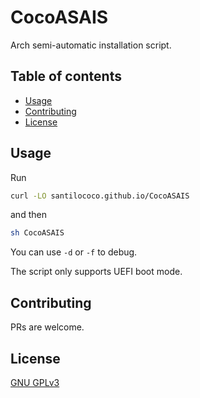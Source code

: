 # CocoASAIS

Arch semi-automatic installation script.

## Table of contents
  - [Usage <a name="usage"></a>](#usage-)
  - [Contributing <a name="contributing"></a>](#contributing-)
  - [License <a name="license"></a>](#license-)

## Usage <a name="usage"></a>

Run

```bash
curl -LO santilococo.github.io/CocoASAIS
```

and then

```bash
sh CocoASAIS
```

You can use `-d` or `-f` to debug.

The script only supports UEFI boot mode.

## Contributing <a name="contributing"></a>
PRs are welcome.

## License <a name="license"></a>
[GNU GPLv3](https://choosealicense.com/licenses/gpl-3.0/)
